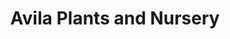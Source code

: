 ---
title: "Avila Plants and Nursery"
url: /sebring/avila-plants-and-nursery/
shop: Garten-Center
---